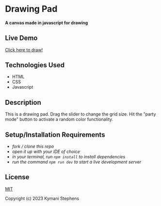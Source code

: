 # Drawing Pad

#### A canvas made in javascript for drawing

## Live Demo
 
[Click here to draw!](https://krs00.github.io/TOP-sketch/)  

## Technologies Used

* HTML
* CSS
* Javascript

## Description

This is a drawing pad. Drag the slider to change the grid size. Hit the "party mode" button to activate a random color functionality.

## Setup/Installation Requirements
 
* _fork / clone this repo_
* _open it up with your IDE of choice_
* _in your terminal, run `npm install` to install dependencies_
* _run the command `npm run dev` to start a live development server_


## License

[MIT](https://opensource.org/license/mit/)

Copyright (c) 2023 Kymani Stephens